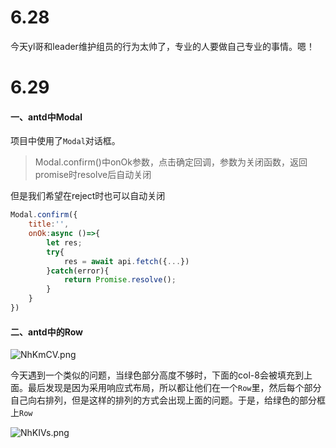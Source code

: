 # 6.28

今天yl哥和leader维护组员的行为太帅了，专业的人要做自己专业的事情。嗯！



# 6.29

#### 一、antd中Modal

项目中使用了`Modal`对话框。

> Modal.confirm()中onOk参数，点击确定回调，参数为关闭函数，返回promise时resolve后自动关闭

但是我们希望在reject时也可以自动关闭

```javascript
Modal.confirm({
	title:'',
	onOk:async ()=>{
		let res;
		try{
			res = await api.fetch({...})
		}catch(error){
			return Promise.resolve();
		}
	}
})
```



#### 二、antd中的Row

![NhKmCV.png](https://s1.ax1x.com/2020/06/29/NhKmCV.png)

今天遇到一个类似的问题，当绿色部分高度不够时，下面的col-8会被填充到上面。最后发现是因为采用响应式布局，所以都让他们在一个`Row`里，然后每个部分自己向右排列，但是这样的排列的方式会出现上面的问题。于是，给绿色的部分框上`Row`

![NhKIVs.png](https://s1.ax1x.com/2020/06/29/NhKIVs.png)